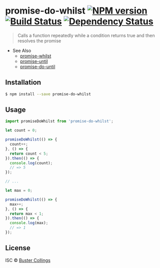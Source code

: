 # promise-do-whilst [![NPM version][npm-image]][npm-url] [![Build Status][travis-image]][travis-url] [![Dependency Status][daviddm-image]][daviddm-url]
> Calls a function repeatedly while a condition returns true and then resolves the promise

- See Also
  - [promise-whilst](https://github.com/sindresorhus/promise-whilst)
  - [promise-until](https://github.com/busterc/promise-until)
  - [promise-do-until](https://github.com/busterc/promise-do-until)

## Installation

```sh
$ npm install --save promise-do-whilst
```

## Usage

```js
import promiseDoWhilst from 'promise-do-whilst';

let count = 0;

promiseDoWhilst(() => {
  count++;
}, () => {
  return count < 5;
}).then(() => {
  console.log(count);
  // => 5
});

// ...

let max = 0;

promiseDoWhilst(() => {
  max++;
}, () => {
  return max < 1;
}).then(() => {
  console.log(max);
  // => 1
});

```

## License

ISC © [Buster Collings]()


[npm-image]: https://badge.fury.io/js/promise-do-whilst.svg
[npm-url]: https://npmjs.org/package/promise-do-whilst
[travis-image]: https://travis-ci.org/busterc/promise-do-whilst.svg?branch=master
[travis-url]: https://travis-ci.org/busterc/promise-do-whilst
[daviddm-image]: https://david-dm.org/busterc/promise-do-whilst.svg?theme=shields.io
[daviddm-url]: https://david-dm.org/busterc/promise-do-whilst
